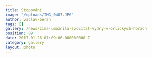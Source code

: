 ```yaml
---
title: Stopování
image: "/uploads/IMG_0407.JPG"
author: vaclav-beran
tags: []
gallery: /news/zima-umoznila-spocitat-vydry-v-orlickych-horach
position: 89
date: 2017-01-26 07:09:06.000000000 Z
category: gallery
layout: photo
---
```

